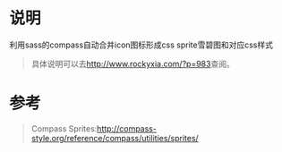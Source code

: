 # 说明
利用sass的compass自动合并icon图标形成css sprite雪碧图和对应css样式

>具体说明可以去<a href="http://www.rockyxia.com/?p=983" target="_blank">http://www.rockyxia.com/?p=983</a>查阅。

# 参考
>Compass Sprites:http://compass-style.org/reference/compass/utilities/sprites/
